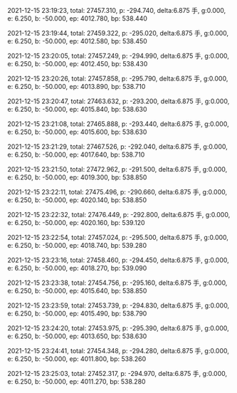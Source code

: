 2021-12-15 23:19:23, total: 27457.310, p: -294.740, delta:6.875 手, g:0.000, e: 6.250, b: -50.000, ep: 4012.780, bp: 538.440

2021-12-15 23:19:44, total: 27459.322, p: -295.020, delta:6.875 手, g:0.000, e: 6.250, b: -50.000, ep: 4012.580, bp: 538.450

2021-12-15 23:20:05, total: 27457.249, p: -294.990, delta:6.875 手, g:0.000, e: 6.250, b: -50.000, ep: 4012.450, bp: 538.430

2021-12-15 23:20:26, total: 27457.858, p: -295.790, delta:6.875 手, g:0.000, e: 6.250, b: -50.000, ep: 4013.890, bp: 538.710

2021-12-15 23:20:47, total: 27463.632, p: -293.200, delta:6.875 手, g:0.000, e: 6.250, b: -50.000, ep: 4015.840, bp: 538.630

2021-12-15 23:21:08, total: 27465.888, p: -293.440, delta:6.875 手, g:0.000, e: 6.250, b: -50.000, ep: 4015.600, bp: 538.630

2021-12-15 23:21:29, total: 27467.526, p: -292.040, delta:6.875 手, g:0.000, e: 6.250, b: -50.000, ep: 4017.640, bp: 538.710

2021-12-15 23:21:50, total: 27472.962, p: -291.500, delta:6.875 手, g:0.000, e: 6.250, b: -50.000, ep: 4019.300, bp: 538.850

2021-12-15 23:22:11, total: 27475.496, p: -290.660, delta:6.875 手, g:0.000, e: 6.250, b: -50.000, ep: 4020.140, bp: 538.850

2021-12-15 23:22:32, total: 27476.449, p: -292.800, delta:6.875 手, g:0.000, e: 6.250, b: -50.000, ep: 4020.160, bp: 539.120

2021-12-15 23:22:54, total: 27457.024, p: -295.500, delta:6.875 手, g:0.000, e: 6.250, b: -50.000, ep: 4018.740, bp: 539.280

2021-12-15 23:23:16, total: 27458.460, p: -294.450, delta:6.875 手, g:0.000, e: 6.250, b: -50.000, ep: 4018.270, bp: 539.090

2021-12-15 23:23:38, total: 27454.756, p: -295.160, delta:6.875 手, g:0.000, e: 6.250, b: -50.000, ep: 4015.640, bp: 538.850

2021-12-15 23:23:59, total: 27453.739, p: -294.830, delta:6.875 手, g:0.000, e: 6.250, b: -50.000, ep: 4015.490, bp: 538.790

2021-12-15 23:24:20, total: 27453.975, p: -295.390, delta:6.875 手, g:0.000, e: 6.250, b: -50.000, ep: 4013.650, bp: 538.630

2021-12-15 23:24:41, total: 27454.348, p: -294.280, delta:6.875 手, g:0.000, e: 6.250, b: -50.000, ep: 4011.800, bp: 538.260

2021-12-15 23:25:03, total: 27452.317, p: -294.970, delta:6.875 手, g:0.000, e: 6.250, b: -50.000, ep: 4011.270, bp: 538.280